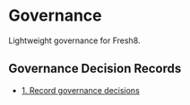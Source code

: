 # Governance
Lightweight governance for Fresh8.

## Governance Decision Records

* [1. Record governance decisions](0001-record-architecture-decisions.md)

